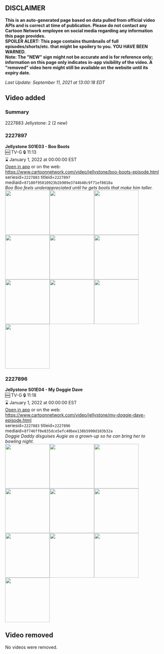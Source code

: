 ## DISCLAIMER
**This is an auto-generated page based on data pulled from official video APIs and is correct at time of publication. Please do not contact any Cartoon Network employee on social media regarding any information this page provides.**  
**SPOILER ALERT: This page contains thumbnails of full episodes/shorts/etc. that might be spoilery to you. YOU HAVE BEEN WARNED.**  
**Note: The "NEW" sign might not be accurate and is for reference only; information on this page only indicates in-app visibility of the video. A "removed" video here might still be available on the website until its expiry date.**  

_Last Update: September 11, 2021 at 13:00:18 EDT_
## Video added
### Summary
2227883 Jellystone: 2 (2 new)  
### 2227897
**Jellystone S01E03 - Boo Boots**  
🆕 TV-G 🔒 11:13  
⌛ January 1, 2022 at 00:00:00 EST  
[Open in app](https://cnvideo.sercomkc.org/redirector.html?type=cnapp&seriesid=2227883&titleid=2227897&mediaid=87180f95010923b2b989e3744b48c9f71ef0818a) or on the web: https://www.cartoonnetwork.com/video/jellystone/boo-boots-episode.html  
seriesid=`2227883` titleid=`2227897` mediaid=`87180f95010923b2b989e3744b48c9f71ef0818a`  
_Boo Boo feels underappreciated until he gets boots that make him taller._  
<a href="https://s3.amazonaws.com/cartoonorchestrator/2227897_001_1280x720.jpg"><img src="https://s3.amazonaws.com/cartoonorchestrator/2227897_001_640x360.jpg" height="144px" /></a><a href="https://s3.amazonaws.com/cartoonorchestrator/2227897_002_1280x720.jpg"><img src="https://s3.amazonaws.com/cartoonorchestrator/2227897_002_640x360.jpg" height="144px" /></a><a href="https://s3.amazonaws.com/cartoonorchestrator/2227897_003_1280x720.jpg"><img src="https://s3.amazonaws.com/cartoonorchestrator/2227897_003_640x360.jpg" height="144px" /></a><a href="https://s3.amazonaws.com/cartoonorchestrator/2227897_004_1280x720.jpg"><img src="https://s3.amazonaws.com/cartoonorchestrator/2227897_004_640x360.jpg" height="144px" /></a><a href="https://s3.amazonaws.com/cartoonorchestrator/2227897_005_1280x720.jpg"><img src="https://s3.amazonaws.com/cartoonorchestrator/2227897_005_640x360.jpg" height="144px" /></a><a href="https://s3.amazonaws.com/cartoonorchestrator/2227897_006_1280x720.jpg"><img src="https://s3.amazonaws.com/cartoonorchestrator/2227897_006_640x360.jpg" height="144px" /></a><a href="https://s3.amazonaws.com/cartoonorchestrator/2227897_007_1280x720.jpg"><img src="https://s3.amazonaws.com/cartoonorchestrator/2227897_007_640x360.jpg" height="144px" /></a><a href="https://s3.amazonaws.com/cartoonorchestrator/2227897_008_1280x720.jpg"><img src="https://s3.amazonaws.com/cartoonorchestrator/2227897_008_640x360.jpg" height="144px" /></a><a href="https://s3.amazonaws.com/cartoonorchestrator/2227897_009_1280x720.jpg"><img src="https://s3.amazonaws.com/cartoonorchestrator/2227897_009_640x360.jpg" height="144px" /></a><a href="https://s3.amazonaws.com/cartoonorchestrator/2227897_010_1280x720.jpg"><img src="https://s3.amazonaws.com/cartoonorchestrator/2227897_010_640x360.jpg" height="144px" /></a>
### 2227896
**Jellystone S01E04 - My Doggie Dave**  
🆕 TV-G 🔒 11:18  
⌛ January 1, 2022 at 00:00:00 EST  
[Open in app](https://cnvideo.sercomkc.org/redirector.html?type=cnapp&seriesid=2227883&titleid=2227896&mediaid=8f746ff0e835dce5efc40bee138b5990d103b32a) or on the web: https://www.cartoonnetwork.com/video/jellystone/my-doggie-dave-episode.html  
seriesid=`2227883` titleid=`2227896` mediaid=`8f746ff0e835dce5efc40bee138b5990d103b32a`  
_Doggie Daddy disguises Augie as a grown-up so he can bring her to bowling night._  
<a href="https://s3.amazonaws.com/cartoonorchestrator/2227896_001_1280x720.jpg"><img src="https://s3.amazonaws.com/cartoonorchestrator/2227896_001_640x360.jpg" height="144px" /></a><a href="https://s3.amazonaws.com/cartoonorchestrator/2227896_002_1280x720.jpg"><img src="https://s3.amazonaws.com/cartoonorchestrator/2227896_002_640x360.jpg" height="144px" /></a><a href="https://s3.amazonaws.com/cartoonorchestrator/2227896_003_1280x720.jpg"><img src="https://s3.amazonaws.com/cartoonorchestrator/2227896_003_640x360.jpg" height="144px" /></a><a href="https://s3.amazonaws.com/cartoonorchestrator/2227896_004_1280x720.jpg"><img src="https://s3.amazonaws.com/cartoonorchestrator/2227896_004_640x360.jpg" height="144px" /></a><a href="https://s3.amazonaws.com/cartoonorchestrator/2227896_005_1280x720.jpg"><img src="https://s3.amazonaws.com/cartoonorchestrator/2227896_005_640x360.jpg" height="144px" /></a><a href="https://s3.amazonaws.com/cartoonorchestrator/2227896_006_1280x720.jpg"><img src="https://s3.amazonaws.com/cartoonorchestrator/2227896_006_640x360.jpg" height="144px" /></a><a href="https://s3.amazonaws.com/cartoonorchestrator/2227896_007_1280x720.jpg"><img src="https://s3.amazonaws.com/cartoonorchestrator/2227896_007_640x360.jpg" height="144px" /></a><a href="https://s3.amazonaws.com/cartoonorchestrator/2227896_008_1280x720.jpg"><img src="https://s3.amazonaws.com/cartoonorchestrator/2227896_008_640x360.jpg" height="144px" /></a><a href="https://s3.amazonaws.com/cartoonorchestrator/2227896_009_1280x720.jpg"><img src="https://s3.amazonaws.com/cartoonorchestrator/2227896_009_640x360.jpg" height="144px" /></a><a href="https://s3.amazonaws.com/cartoonorchestrator/2227896_010_1280x720.jpg"><img src="https://s3.amazonaws.com/cartoonorchestrator/2227896_010_640x360.jpg" height="144px" /></a>
## Video removed
No videos were removed.  

